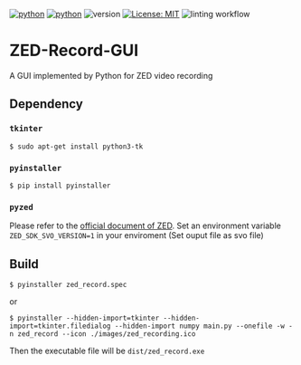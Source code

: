 [![python](https://img.shields.io/badge/Python-3.9-3776AB.svg?style=flat&logo=python&logoColor=white)](https://www.python.org)
[![python](https://img.shields.io/badge/Python-3.10-3776AB.svg?style=flat&logo=python&logoColor=white)](https://www.python.org)
![version](https://img.shields.io/badge/version-1.1.1-red)
[![License: MIT](https://img.shields.io/badge/License-MIT-yellow.svg)](https://github.com/Kaminyou/ZED-Record-GUI/blob/main/LICENSE)
![linting workflow](https://github.com/Kaminyou/ZED-Record-GUI/actions/workflows/main.yml/badge.svg)
# ZED-Record-GUI
A GUI implemented by Python for ZED video recording

## Dependency
### `tkinter`
```
$ sudo apt-get install python3-tk
```

### `pyinstaller`
```
$ pip install pyinstaller
```

### `pyzed`
Please refer to the [official document of ZED](https://www.stereolabs.com/docs/app-development/python/install).
Set an environment variable `ZED_SDK_SVO_VERSION=1` in your enviroment (Set ouput file as svo file)

## Build
```
$ pyinstaller zed_record.spec
```
or
```
$ pyinstaller --hidden-import=tkinter --hidden-import=tkinter.filedialog --hidden-import numpy main.py --onefile -w -n zed_record --icon ./images/zed_recording.ico
```
Then the executable file will be `dist/zed_record.exe`
